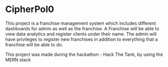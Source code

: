 # CipherPol0

This project is a franchise management system which includes different dashboards for admin as well as the franchise. A Franchise will be able to view data analytics and
register clients under their name. The admin will have privileges to register new franchises in addition to everything that a franchise will be able to do.

This project was made during the hackathon - Hack The Tank, by using the MERN stack 
